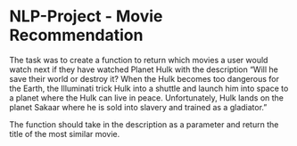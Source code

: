 # NLP-Project - Movie Recommendation

The task was to create a function to return which movies a user would watch
next if they have watched Planet Hulk with the description “Will he save
their world or destroy it? When the Hulk becomes too dangerous for the
Earth, the Illuminati trick Hulk into a shuttle and launch him into space to a
planet where the Hulk can live in peace. Unfortunately, Hulk lands on the
planet Sakaar where he is sold into slavery and trained as a gladiator.”

The function should take in the description as a parameter and return the
title of the most similar movie.
